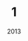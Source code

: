 ---
title: "1"
collection: publications
permalink: /publication/2015-10-01-paper-title-number-3
excerpt: "<br/><img src='/images/cost-effective.png' width='200' height='200'>"
date: 2013
venue: 'ACM Transactions on Graphics (TOG)'
paperurl: 'http://academicpages.github.io/files/paper3.pdf'
citation: 'WeimingWang, Tuanfeng Y.Wang, Zhouwang Yang, Ligang Liu, Weihua Tong, Jiansong Deng, Falai Chen and Xiuping Liu
. (2013). &quot;Cost-effective Printing of 3D Objective with Skin-Frame Structures.
&quot; <i>ACM Transactions on Graphics (TOG) (Proc. SIGGRAPH Aisa)</i>. 2013, 32(6):1-10.  CCF: A.'
---